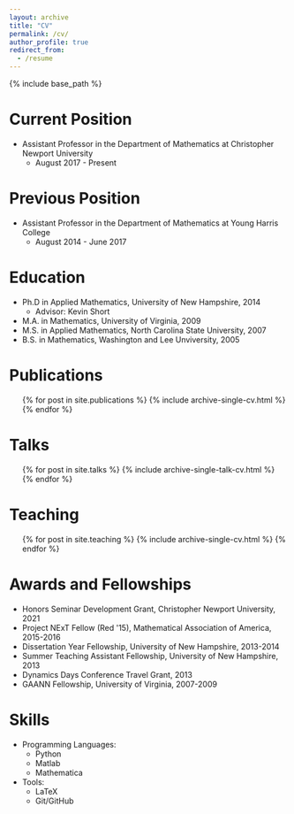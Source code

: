 ```yaml
---
layout: archive
title: "CV"
permalink: /cv/
author_profile: true
redirect_from:
  - /resume
---
```


{% include base_path %}

Current Position
======
* Assistant Professor in the Department of Mathematics at Christopher Newport University
  * August 2017 - Present

Previous Position
======
* Assistant Professor in the Department of Mathematics at Young Harris College
  * August 2014 - June 2017

Education
======
* Ph.D in Applied Mathematics, University of New Hampshire, 2014
  * Advisor: Kevin Short
* M.A. in Mathematics, University of Virginia, 2009 
* M.S. in Applied Mathematics, North Carolina State University, 2007
* B.S. in Mathematics, Washington and Lee Unviversity, 2005

Publications
======
  <ul>{% for post in site.publications %}
    {% include archive-single-cv.html %}
  {% endfor %}</ul>
  
Talks
======
  <ul>{% for post in site.talks %}
    {% include archive-single-talk-cv.html %}
  {% endfor %}</ul>
  
Teaching
======
  <ul>{% for post in site.teaching %}
    {% include archive-single-cv.html %}
  {% endfor %}</ul>
  
Awards and Fellowships
======
* Honors Seminar Development Grant, Christopher Newport University, 2021
* Project NExT Fellow (Red '15), Mathematical Association of America, 2015-2016
* Dissertation Year Fellowship, University of New Hampshire, 2013-2014
* Summer Teaching Assistant Fellowship, University of New Hampshire, 2013
* Dynamics Days Conference Travel Grant, 2013
* GAANN Fellowship, University of Virginia, 2007-2009

Skills
======
* Programming Languages:
  * Python
  * Matlab
  * Mathematica
* Tools:
  * LaTeX
  * Git/GitHub
